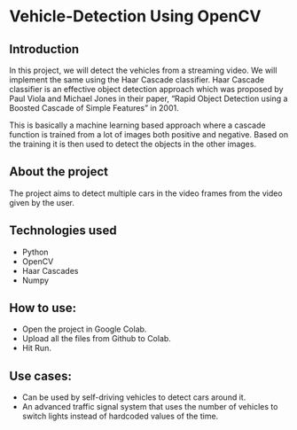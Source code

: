 # Vehicle-Detection Using OpenCV

## Introduction 

In this project, we will detect the vehicles from a streaming video.
We will implement the same using the Haar Cascade classifier. Haar Cascade classifier is an effective object detection approach which was proposed by Paul Viola and Michael Jones in their paper, “Rapid Object Detection using a Boosted Cascade of Simple Features” in 2001.

This is basically a machine learning based approach where a cascade function is trained from a lot of images both positive and negative. Based on the training it is then used to detect the objects in the other images.

## About the project
The project aims to detect multiple cars in the video frames from the video given by the user.

## Technologies used
* Python
* OpenCV 
* Haar Cascades 
* Numpy

## How to use:
* Open the project in Google Colab.
* Upload all the files from Github to Colab.
* Hit Run.

## Use cases:
* Can be used by self-driving vehicles to detect cars around it.
* An advanced traffic signal system that uses the number of vehicles to switch lights instead of hardcoded values of the time.

